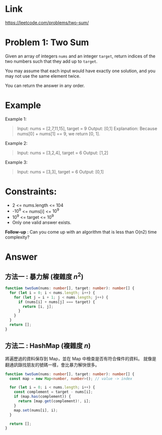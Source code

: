 # Link

https://leetcode.com/problems/two-sum/

# Problem 1: Two Sum

Given an array of integers `nums` and an integer `target`, return indices of the two numbers such that they add up to `target`.

You may assume that each input would have exactly one solution, and you may not use the same element twice.

You can return the answer in any order.

# Example

Example 1:

> Input: nums = [2,7,11,15], target = 9
> Output: [0,1]
> Explanation: Because nums[0] + nums[1] == 9, we return [0, 1].

Example 2:

> Input: nums = [3,2,4], target = 6
> Output: [1,2]

Example 3:

> Input: nums = [3,3], target = 6
> Output: [0,1]

# Constraints:

- 2 <= nums.length <= 104
- -$10^9$ <= nums[i] <= $10^9$
- $10^9$ <= target <= $10^9$
- Only one valid answer exists.

**Follow-up** : Can you come up with an algorithm that is less than O(n2) time complexity?

# Answer

## 方法一 : 暴力解 (複雜度 $n^2$)

```ts
function twoSum(nums: number[], target: number): number[] {
  for (let i = 0; i < nums.length; i++) {
    for (let j = i + 1; j < nums.length; j++) {
      if (nums[i] + nums[j] === target) {
        return [i, j];
      }
    }
  }
  return [];
}
```

## 方法二 : HashMap (複雜度 $n$)

將遍歷過的資料保存到 Map，並在 Map 中檢查是否有符合條件的資料。
就像是翻通訊錄找朋友的號碼一樣，會比暴力解快很多。

```ts
function twoSum(nums: number[], target: number): number[] {
  const map = new Map<number, number>(); // value -> index

  for (let i = 0; i < nums.length; i++) {
    const complement = target - nums[i];
    if (map.has(complement)) {
      return [map.get(complement)!, i];
    }
    map.set(nums[i], i);
  }

  return [];
}
```
